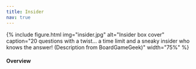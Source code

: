 ```yaml
---
title: Insider
nav: true
---
```


{% include figure.html img="insider.jpg" alt="Insider box cover" caption="20 questions with a twist... a time limit and a sneaky insider who knows the answer! (Description from BoardGameGeek)" width="75%" %}

#### Overview
<html>
   <head>
      <style>
         table {width: 100%;}
         table, td, th {
            border-collapse: collapse;
            padding: 8px;
            border-bottom: 1px solid #ddd;
         
         th {            
            style="text-align:Center"
            border: 1px solid black;
            padding-top: 12px;
            padding-bottom: 12px;
            background-color: #f1b300;
            color: white;
            }
      </style>
   </head>
   <body>
      <table>
         <tr>
            <td style="text-align:Left">Authors:</td>
            <td style="text-align:Left">Kwaji, Daichi Okano, Kito Shinma, ｱｷﾋﾛｲﾄｵ (Akihiro Itoh)</td>
         </tr>
         <tr>
            <td style="text-align:Left">Year:</td>
            <td style="text-align:Left">2018</td>
         </tr>
         <tr>
            <td style="text-align:Left">Players:</td>
            <td style="text-align:Left">4+</td>
         </tr>
          <tr>
            <td style="text-align:Left">Time:</td>
            <td style="text-align:Left">15 min</td>
         </tr>
          <tr>
            <td style="text-align:Left">Mechanics:</td>
            <td style="text-align:Left">Cooperative Game, Team Play, Voting</td>
         </tr>
      </table>
   </body>
   <p>
   </p>
</html>
#### Description
"Insider" combines two fun components: finding the answer to a quiz and revealing the Insider. 

While communicating to others you have to find the right answers to a quiz and also find the "Insider" that is manipulating the discussion. 

The Insider will do everything to hide their identity while misleading the others.

<div style="text-align: center;">
<a class="btn btn-warning" href="https://ui-lib-insider.herokuapp.com/" role="button">Play Insider Online!</a>
<a class="btn btn-warning" href="https://www.ultraboardgames.com/insider/game-rules.php" role="button">Official Game Rules</a>
</div>                 

#### Goal

To find the secret word!
- If the word is not found, everyone loses.
- If the word is found and the Insider is accused, Master and Commons win.
- If the word is found and the Insider is not accused, Insider wins.

#### SETUP
1. Log in to the site
2. Enter a player name 
3. Roles are assigned randomly: 1 Master, 1 Insider, rest are Commons, but only the Master and the Insider know the secret word

#### GAMEPLAY
The game begins with a five-minute timer starting its countdown. The Master and the Insider are given the secret word. Ask the Master who knows the current theme questions! He/she can only answer "Yes", "No", or "I don't know".

{% capture text %}
"Is it an animal?" - "No"

"Was it existent 100 years ago?" - "I don't know"

"Can I buy it at the supermarket?" - "Yes"
{% endcapture %}
{% include card.md text=text header="Example questions" img="insider_example.jpg" %}

The players have to find the answer by asking many questions. Any player can ask any number of questions. They only have 5 minutes to find it though. 

The Insider tries to stay incognito and controlls the others asking questions that will help them to get closer to the right answer. If someone notices who he/she is, he/she will lose, so it is very important to stay unrecognized.

{% capture text %}Tip for the Insider: You know the answer but you don't want to reveal yourself, so use your knowledge to subtly guide the conversation with the right questions without being too obvious about it.
{% endcapture %} {% include alert.md text=text color="warning" %}

#### GAME END
The game ends if the answer is not found, then everyone loses. 

If the answer is found, however, then the timer is flipped. This elapsed time is now used to try to identify the Insider. Everyone (including the Master) discusses and tries to find the insider among them. Everyone votes for the person they think the player who guessed the word is the Insider or not. Master decides the tiebreaker.

This can have four possible outcomes:
- Majority thumbs up
  - If the guesser is Insider, Commons and Master win. 
  - If the guesser is not the Insider, Insider wins. 
- Majority thumbs down
  - If the guesser is Insider, Insider wins. 
  - If the guesser isn't Insider, a second voting occurs.

Second voting: Vote for the person who players think the Insider is. The Master decides the tiebreaker.
This can have two possible outcomes:
- If the Insider is accused, Master and Commons win.  
- If the Insider is not accused, Insider wins.  
